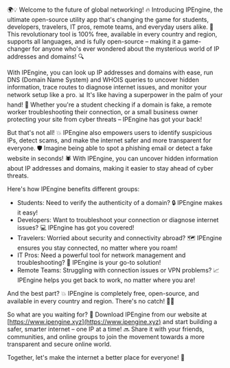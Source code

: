 🌍💡 Welcome to the future of global networking! 🔥 Introducing IPEngine, the ultimate open-source utility app that's changing the game for students, developers, travelers, IT pros, remote teams, and everyday users alike. 🤝 This revolutionary tool is 100% free, available in every country and region, supports all languages, and is fully open-source – making it a game-changer for anyone who's ever wondered about the mysterious world of IP addresses and domains! 🔍

With IPEngine, you can look up IP addresses and domains with ease, run DNS (Domain Name System) and WHOIS queries to uncover hidden information, trace routes to diagnose internet issues, and monitor your network setup like a pro. 📊 It's like having a superpower in the palm of your hand! 🔮 Whether you're a student checking if a domain is fake, a remote worker troubleshooting their connection, or a small business owner protecting your site from cyber threats – IPEngine has got your back!

But that's not all! 💥 IPEngine also empowers users to identify suspicious IPs, detect scams, and make the internet safer and more transparent for everyone. 🛡️ Imagine being able to spot a phishing email or detect a fake website in seconds! 🕷️ With IPEngine, you can uncover hidden information about IP addresses and domains, making it easier to stay ahead of cyber threats.

Here's how IPEngine benefits different groups:

* Students: Need to verify the authenticity of a domain? 🔒 IPEngine makes it easy!
* Developers: Want to troubleshoot your connection or diagnose internet issues? 💻 IPEngine has got you covered!
* Travelers: Worried about security and connectivity abroad? 🗺️ IPEngine ensures you stay connected, no matter where you roam!
* IT Pros: Need a powerful tool for network management and troubleshooting? 🔧 IPEngine is your go-to solution!
* Remote Teams: Struggling with connection issues or VPN problems? 📈 IPEngine helps you get back to work, no matter where you are!

And the best part? 💥 IPEngine is completely free, open-source, and available in every country and region. There's no catch! 🙅‍♂️

So what are you waiting for? 🎉 Download IPEngine from our website at [https://www.ipengine.xyz](https://www.ipengine.xyz) and start building a safer, smarter internet – one IP at a time! 🔜 Share it with your friends, communities, and online groups to join the movement towards a more transparent and secure online world.

Together, let's make the internet a better place for everyone! 🌟